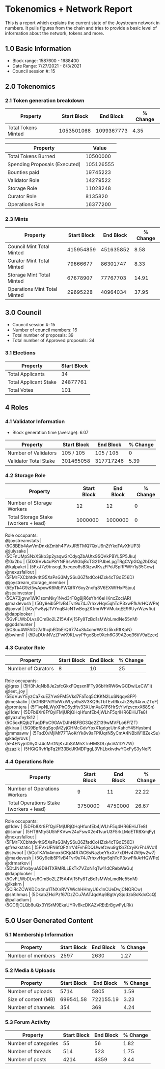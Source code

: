 # Tokenomics + Network Report
This is a report which explains the current state of the Joystream network in numbers. It pulls figures from the chain and tries to provide a basic level of information about the network, tokens and more. 

## 1.0 Basic Information
* Block range: 1587600 - 1688400
* Date Range: 7/27/2021 - 8/3/2021
* Council session #: 15

## 2.0 Tokenomics
### 2.1 Token generation breakdown
| Property            | Start Block | End Block | % Change |
|---------------------|--------------|--------------|----------|
| Total Tokens Minted |  1053501068 | 1099367773 | 4.35 |

| Property            | Value        |
|---------------------|--------------|
| Total Tokens Burned | 10500000           | 
| Spending Proposals (Executed)   |  105126555                  |
| Bounties paid       |  19745223                           |
| Validator Role      |  14279522            |  
| Storage Role        | 11028248             | 
| Curator Role        | 8135820             |
| Operations Role     | 16377200          |


### 2.3 Mints 
| Property                    | Start Block           | End Block | % Change |
|-----------------------------|-----------------------|--------------|----------|
| Council Mint Total Minted   | 415954859  |  451635852 |8.58          |
| Curator Mint Total Minted   |  79666677 | 86301747| 8.33          |
| Storage Mint Total Minted   |  67678907 |  77767703            |  14.91        |
| Operations Mint Total Minted   |  29695228 |  40964034            |  37.95        |

## 3.0 Council
* Council session #: 15
* Number of council members: 16
* Total number of proposals: 39
* Total number of Approved proposals: 34

### 3.1 Elections
| Property                    | Start Block  |
|-----------------------------|--------------|
| Total Applicants            |34              |
| Total Applicant Stake       |24877761              |
| Total Votes                 |101             |

## 4 Roles
### 4.1 Validator Information
* Block generation time (average): 6.07

| Property                    | Start Block | End Block | % Change |
|-----------------------------|--------------|--------------|----------|
| Number of Validators       |  105 / 105 | 105 / 105 | 0 |
| Validator Total Stake       | 301465058 | 317717246 | 5.39 |


### 4.2 Storage Role
| Property                | Start Block | End Block | % Change |
|-------------------------|--------------|--------------|----------|
| Number of Storage Workers | 12  |  12 | 0 |
| Total Storage Stake (workers + lead)  | 1000000 |  1000000 | 0 |   

Role occupants:  
@joystreamstats | (5C8BEb4AwVmDnxkZmbh4PVxJR5TMQ7QxU6nZtYkqTAvXhUP3)  
@julysake | (5CFnUMpSNxXSkb3p2yaqw2rCdyqZbAUtx9SQVkPBYL5P5Jku)  
@0x2bc | (5DX9Vvk4uP8YNFSsvWGbjBcTG21PJbeLpgTRgCVpGQg2bDSx)  
@kalpakci | (5FxJ7z9tnscgL9xeqeo8sB3izwJKszFPdJSpRPWFr1y35Gcw)  
@nexusfallout | (5FMrFXCbhtdv4tG5XaPsG3MyS6u36ZfsdCoHZxk4cTGdE56D)  
@joystream_storage_member | (5EyTk4G9zt5wApxwK6MbPWQfRY6xy2nxfq8V6EXWfHxP5jou)  
@seainvestor | (5CA73jgvw1WK1sxmNky1Nvd3rFQg9jR6sYh46eHKncZcciAR)  
@maxlevush | (5Gy9eib5P1vB4Tvr9u74J7rhxvHqv5qhTdP3xwFfkArHQWPe)  
@joyval | (5CyYw8yjJ1VYnqBJcNTwBegZKfmrWFVMukqEE96UyrWzwfiu)  
@dapplooker | (5GvFLWbDLvs6CmBo2LZ15A4Vj15Fy8TzBd1sMWoLmdNe55nM)  
@godshunter | (5CSuu4WFADz7afhcjbEDbErQ6774uSk4cmrWzXz5kxRftKpN)  
@bwhm0 | (5DaDUnNVzZPwK9KLwyPFgeSbc9Xeh6G39A2oq36tiV9aEzcx)  


### 4.3 Curator Role
| Property                | Start Block | End Block | % Change |
|-------------------------|--------------|--------------|----------|
| Number of Curators      | 8 | 10 | 25 |   

Role occupants:  
@igrex | (5H3hJqNb8Je2sfcGkxFQqsxn1FTy96bHrRW6wGCDwiLeCW1i)  
@leet_joy | (5EqVuvYEyzCa7xuEZYw9FM5Vkd7FaTcq5CKKN2LuSNqqv8FP)  
@meskalin | (5GRBP7dYbiWxWLyo9u8V3KQ9sTbTEvtRkxJk28yR4rvuZTqF)  
@prontera | (5F1vpNLWyXPhC6ydftv33XUmXaG1F6HrStYivfzvcnxX68Sn)  
@l1dev | (5DFb8Xr8FfQyiFMjURjQHqHfunfEb4jWLhF5q4HR6EHiJTe8)  
@lyazufey1812 | (5C5oxKQjb2TuqDPoC9GAVDJhH8FBG3Qe2Z139wMVFLo6FfZT)  
@kiraa | (5G9Bpf8dgSgojMZyjCHMcGdvYpxX1gdgeUtnKahcY45Hysbm)  
@mmsaww | (5FsdXvMjiMf77TAoKrYk8v9aFPiUqrN5yCmA4NBbW18ZekSu)  
@kadyrovs | (5F4ENyjriDAyXrJ4cMrGNjKxJbSAMhXTnHMSDLqkoVA1DY7W)  
@zazik | (5HGiQRvh1pTq2ff33BdJKMDPggL3VhLbxkvdwYGxFyS3yNeP)  


### 4.4 Operations Role
| Property                | Start Block | End Block | % Change |
|-------------------------|--------------|--------------|----------|
| Number of Operations Workers      | 9 | 11 | 22.22 |
| Total Operations Stake (workers + lead)  | 3750000 |  4750000 | 26.67 |

Role occupants:  
@l1dev | (5DFb8Xr8FfQyiFMjURjQHqHfunfEb4jWLhF5q4HR6EHiJTe8)  
@isonar | (5HT8Mty5U5hFKVwv24uFswX2e41vurU3F5rkLMoETR8XmjFy)  
@nexusfallout | (5FMrFXCbhtdv4tG5XaPsG3MyS6u36ZfsdCoHZxk4cTGdE56D)  
@freakstatic | (5FVxUFN6fQFXrrV4FvhEDQUwefzwu9g1SrZCryiKrFhUiVc1)  
@stwoof | (5CoTKA1x4mox5CKjd4R7AC6sNazbeY5xXv7xDHv47A9jw2w7)  
@maxlevush | (5Gy9eib5P1vB4Tvr9u74J7rhxvHqv5qhTdP3xwFfkArHQWPe)  
@drmarkovi | (5DtJN6fvxbyuA9DiHTXRMRLLEkTk7VZoN1qTw11dCRebWaGu)  
@dapplooker | (5GvFLWbDLvs6CmBo2LZ15A4Vj15Fy8TzBd1sMWoLmdNe55nM)  
@lkskrn | (5CiRcZCWKDDo4nu1TNXnRVYWichHHmyU6x1nCUeDwjCNQRCw)  
@shtihmas | (5DkabZHciPzf67DzZCu7AATJqdAq6BgtVySjqdzbBcKdxCcQ)  
@palladium | (5GC6jCLQb8uQx3YiSrM9EkaUYRv8kcDKAZvREtErBgwFyLRk)  


## 5.0 User Generated Content
### 5.1 Membership Information
| Property          | Start Block | End Block | % Change |
|-------------------|--------------|--------------|----------|
| Number of members | 2597|  2630 | 1.27 |

### 5.2 Media & Uploads
| Property                | Start Block | End Block | % Change |
|-------------------------|--------------|--------------|----------|
| Number of uploads       | 5714 | 5805  |  1.59 |
| Size of content (MB)        |  699541.58 |  722155.19 | 3.23          |
| Number of channels      |  354 | 369 | 4.24 |

### 5.3 Forum Activity
| Property          | Start Block | End Block | % Change |
|-------------------|--------------|--------------|----------|
| Number of categories | 55 | 56 | 1.82         |
| Number of threads    | 514| 523 | 1.75         |
| Number of posts      | 4214 | 4359            |  3.44        |